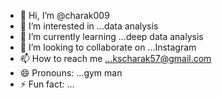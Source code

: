 - 👋 Hi, I’m @charak009
- 👀 I’m interested in ...data analysis
- 🌱 I’m currently learning ...deep data analysis
- 💞️ I’m looking to collaborate on ...Instagram
- 📫 How to reach me ...kscharak57@gmail.com
- 😄 Pronouns: ...gym man
- ⚡ Fun fact: ...

<!---
charak009/charak009 is a ✨ special ✨ repository because its `README.md` (this file) appears on your GitHub profile.
You can click the Preview link to take a look at your changes.
--->
